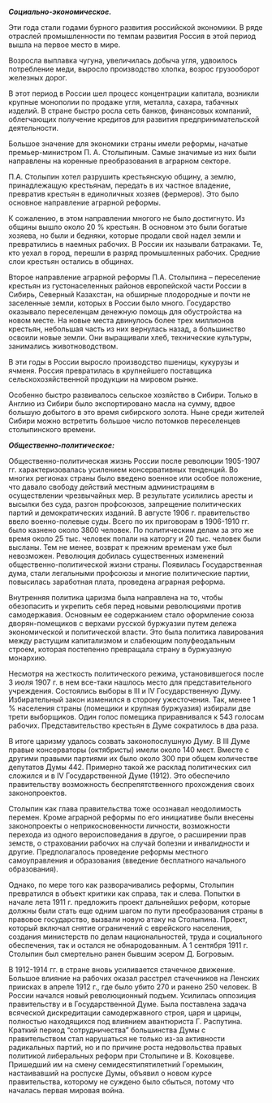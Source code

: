 **_Социально-экономическое._**

Эти года стали годами бурного развития российской экономики. В ряде отраслей промышленности по темпам развития Россия в этой период вышла на первое место в мире.

Возросла выплавка чугуна, увеличилась добыча угля, удвоилось потребление меди, выросло производство хлопка, возрос грузооборот железных дорог.

В этот период в России шел процесс концентрации капитала, возникли крупные монополии по продаже угля, металла, сахара, табачных изделий. В стране быстро росла сеть банков, финансовых компаний, облегчающих получение кредитов для развития предпринимательской деятельности.

Большое значение для экономики страны имели реформы, начатые премьер-министром П. А. Столыпиным. Самые значимые из них были направлены на коренные преобразования в аграрном секторе.

П.А. Столыпин хотел разрушить крестьянскую общину, а землю, принадлежащую крестьянам, передать в их частное владение, превратив крестьян в единоличных хозяев (фермеров). Это было основное направление аграрной реформы.

К сожалению, в этом направлении многого не было достигнуто. Из общины вышло около 20 % крестьян. В основном это были богатые хозяева, но были и бедняки, которые продали свой надел земли и превратились в наемных рабочих. В России их называли батраками. Те, кто уехал в город, перешли в разряд промышленных рабочих. Средние слои крестьян остались в общинах.

Второе направление аграрной реформы П.А. Столыпина – переселение крестьян из густонаселенных районов европейской части России в Сибирь, Северный Казахстан, на обширные плодородные и почти не заселенные земли, которых в России было много. Государство оказывало переселенцам денежную помощь для обустройства на новом месте. На новые места двинулось более трех миллионов крестьян, небольшая часть из них вернулась назад, а большинство освоили новые земли. Они выращивали хлеб, технические культуры, занимались животноводством.

В эти годы в России выросло производство пшеницы, кукурузы и ячменя. Россия превратилась в крупнейшего поставщика сельскохозяйственной продукции на мировом рынке.

Особенно быстро развивалось сельское хозяйство в Сибири. Только в Англию из Сибири было экспортировано масла на сумму, вдвое большую добытого в это время сибирского золота. Ныне среди жителей Сибири можно встретить большое число потомков переселенцев столыпинского времени.

**_Общественно-политическое:_**

Общественно-политическая жизнь России после революции 1905-1907 гг. характеризовалась усилением консервативных тенденций. Во многих регионах страны было введено военное или особое положение, что давало свободу действий местным администрациям в осуществлении чрезвычайных мер. В результате усилились аресты и высылки без суда, разгон профсоюзов, запрещение политических партий и демократических изданий. В августе 1906 г. правительство ввело военно-полевые суды. Всего по их приговорам в 1906-1910 гг. было казнено около 3800 человек. По политическим делам за это же время около 25 тыс. человек попали на каторгу и 20 тыс. человек были высланы. Тем не менее, возврат к прежним временам уже был невозможен. Революция добилась существенных изменений общественно-политической жизни страны. Появилась Государственная дума, стали легальными профсоюзы и многие политические партии, повысилась заработная плата, проведена аграрная реформа.

Внутренняя политика царизма была направлена на то, чтобы обезопасить и укрепить себя перед новыми революциями против самодержавия. Основным ее содержанием стало оформление союза дворян-помещиков с верхами русской буржуазии путем дележа экономической и политической власти. Это была политика лавирования между растущим капитализмом и слабеющим полуфеодальным строем, которая постепенно превращала страну в буржуазную монархию.  
  
Несмотря на жесткость политического режима, установившегося после 3 июля 1907 г. в нем все-таки нашлось место для представительного учреждения. Состоялись выборы в III и IV Государственную Думу. Избирательный закон изменился в сторону ужесточения. Так, менее 1 % населения страны (помещики и крупная буржуазия) избирали две трети выборщиков. Один голос помещика приравнивался к 543 голосам рабочих. Представительство крестьян в Думе сократилось в два раза.

В итоге царизму удалось созвать законопослушную Думу. В III Думе правые консерваторы (октябристы) имели около 140 мест. Вместе с другими правыми партиями их было около 300 при общем количестве депутатов Думы 442. Примерно такой же расклад политических сил сложился и в IV Государственной Думе (1912). Это обеспечило правительству возможность беспрепятственного прохождения своих законопроектов.

Столыпин как глава правительства тоже осознавал неодолимость перемен. Кроме аграрной реформы по его инициативе были внесены законопроекты о неприкосновенности личности, возможности перехода из одного вероисповедания в другое, о расширении прав земств, о страховании рабочих на случай болезни и инвалидности и другие. Предполагалось проведение реформы местного самоуправления и образования (введение бесплатного начального образования).

Однако, по мере того как разворачивались реформы, Столыпин превратился в объект критики как справа, так и слева. Попытки в начале лета 1911 г. предложить проект дальнейших реформ, которые должны были стать еще одним шагом по пути преобразования страны в правовое государство, вызвали новую атаку на Столыпина. Проект, который включал снятие ограничений с еврейского населения, создания министерств по делам национальностей, труда и социального обеспечения, так и остался не обнародованным. А 1 сентября 1911 г. Столыпин был смертельно ранен бывшим эсером Д. Богровым.

В 1912-1914 гг. в стране вновь усиливается стачечное движение. Большое влияние на рабочих оказал расстрел стачечников на Ленских приисках в апреле 1912 г., где было убито 270 и ранено 250 человек. В России начался новый революционный подъем. Усилилась оппозиция правительству и в Государственной Думе. Была поставлена задача всяческой дискредитации самодержавного строя, царя и царицы, полностью находящихся под влиянием авантюриста Г. Распутина. Краткий период “сотрудничества” большинства Думы с правительством стал нарушаться не только из-за активности радикальных партий, но и по причине роста недовольства правых политикой либеральных реформ при Столыпине и В. Коковцеве. Пришедший им на смену семидесятипятилетний Горемыкин, настаивавший на роспуске Думы, объявил о новом курсе правительства, которому не суждено было сбыться, потому что началась первая мировая война.